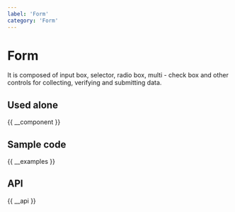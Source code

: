 ```yaml
---
label: 'Form'
category: 'Form'
---
```


# Form

It is composed of input box, selector, radio box, multi - check box and other controls for collecting, verifying and submitting data.

## Used alone

{{ __component }}

## Sample code

{{ __examples }}

## API

{{ __api }}
